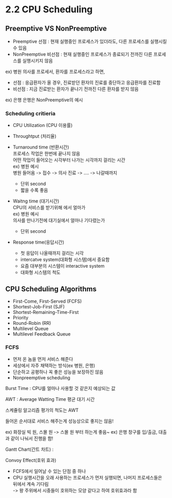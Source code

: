 # 2.2 CPU Scheduling


## Preemptive VS NonPreemptive
- Preemptive 선점 : 현재 실행중인 프로세스가 있더라도, 다른 프로세스를 실행시킬 수 있음
- NonPreemptive 비선점 : 현재 실행중인 프로세스가 종료되기 전까진 다른 프로세스를 실행시키지 않음

ex) 병원
의사를 프로세서, 환자를 프로세스라고 하면,
- 선점 : 응급환자가 올 경우, 진료받던 환자의 진료를 중단하고 응급환자를 진료함
- 비선점 : 지금 진료받는 환자가 끝나기 전까진 다른 환자를 받지 않음

ex) 은행
은행은 NonPreemptive의 예시




### Scheduling critieria

- CPU Utilization (CPU 이용률)
- Throughtput (처리율)
- Turnaround time (반환시간)   
프로세스 작업은 한번에 끝나지 않음   
어떤 작업이 들어오는 시각부터 나가는 시각까지 걸리는 시간   
ex) 병원 예시   
병원 들어옴 -> 접수 -> 의사 진료 -> .... -> 나갈때까지

	- 단위 second   
	- 짧을 수록 좋음

- Waitng time (대기시간)  
CPU의 서비스를 받기위해 에서 얼마가   
ex) 병원 예시   
의사를 만나기전에 대기실에서 얼마나 기다렸는가

	- 단위 second   
- Response time(응답시간)   
	- 첫 응답이 나올때까지 걸리는 시각
	- intercatve system(대화형 시스템)에서 중요함
	- 요즘 대부분의 시스템이 interactive system
	- 대화형 시스템의 척도

## CPU Scheduling Algorithms

- First-Come, First-Served (FCFS) 
- Shortest-Job-First (SJF)
- Shortest-Remaining-Time-First 
- Priority
- Round-Robin (RR)
- Multilevel Queue
- Multilevel Feedback Queue



### FCFS   
- 먼저 온 놈을 먼저 서비스 해준다   
- 세상에서 자주 채택하는 방식(ex 병원, 은행)   
- 단순하고 공평하나 꼭 좋은 성능을 보장하진 않음   
- Nonpreemptive scheduling

Burst Time : CPU를 얼마나 사용할 것 같은지 예상되는 값

AWT : Average Watting Time 평균 대기 시간

스케쥴링 알고리즘 평가의 척도는 AWT

들어온 순서대로 서비스 해주는게 성능상으로 좋지는 않음!

ex) 화장실 빅 원, 스몰 원 -> 스몰 원 부터 하는게 좋음~
ex) 은행 창구를 입/출금, 대출과 같이 나눠서 진행을 함!

Gantt Chart(간트 차트) : 

Convoy Effect(호위 효과)  
- FCFS에서 일어날 수 있는 단점 중 하나
- CPU 실행시간을 오래 사용하는 프로세스가 먼저 실행되면, 나머지 프로세스들은 뒤에서 계속 기다림   
-> 왕 주위에서 시중들이 호위하는 모양 같다고 하여 호위효과라 함


 



